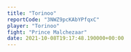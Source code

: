 ```yaml
---
title: "Torinoo"
reportCode: "3NWZ9pcKAbYPfqxC"
player: "Torinoo"
fight: "Prince Malchezaar"
date: 2021-10-08T19:17:48.190000+00:00
---
```

